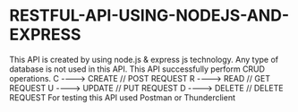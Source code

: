# RESTFUL-API-USING-NODEJS-AND-EXPRESS


 This API is created by using node.js & express js technology.
 Any type of database is not used in this API.
 This API successfully perform CRUD operations.
 C ----> CREATE // POST REQUEST
 R ----> READ  // GET REQUEST
 U ----> UPDATE // PUT REQUEST
 D ----> DELETE // DELETE REQUEST
 For testing this API used Postman or Thunderclient
 
